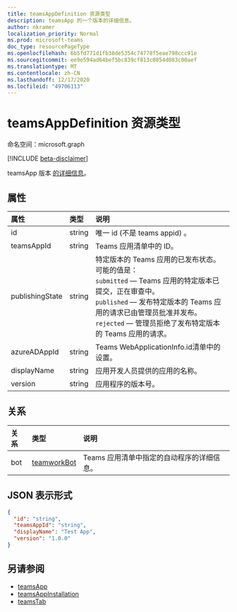 ```yaml
---
title: teamsAppDefinition 资源类型
description: teamsApp 的一个版本的详细信息。
author: nkramer
localization_priority: Normal
ms.prod: microsoft-teams
doc_type: resourcePageType
ms.openlocfilehash: 6b5fd771d1fb38de5354c74778f5eae798ccc91e
ms.sourcegitcommit: ee9e594ad64bef5bc839cf813c0854d083c00aef
ms.translationtype: MT
ms.contentlocale: zh-CN
ms.lasthandoff: 12/17/2020
ms.locfileid: "49706113"
---
```

# <a name="teamsappdefinition-resource-type"></a>teamsAppDefinition 资源类型

命名空间：microsoft.graph

[!INCLUDE [beta-disclaimer](../../includes/beta-disclaimer.md)]

teamsApp 版本 [的详细信息](teamsapp.md)。

## <a name="properties"></a>属性

| 属性            | 类型     | 说明 |
|:------------------- |:-------- |:----------- |
| id                  | string   | 唯一 id (不是 teams appid) 。 |
| teamsAppId          | string   | Teams 应用清单中的 ID。 |
| publishingState| string|特定版本的 Teams 应用的已发布状态。 可能的值是：</br>`submitted` — Teams 应用的特定版本已提交，正在审查中。 </br>`published`  — 发布特定版本的 Teams 应用的请求已由管理员批准并发布。 </br> `rejected` — 管理员拒绝了发布特定版本的 Teams 应用的请求。 |
| azureADAppId        | string   | Teams WebApplicationInfo.id清单中的设置。 |
| displayName         | string   | 应用开发人员提供的应用的名称。 |
| version             | string   | 应用程序的版本号。 |

## <a name="relationships"></a>关系

| 关系 | 类型   | 说明 |
|:---------------|:--------|:----------|
|bot|[teamworkBot](teamworkbot.md) | Teams 应用清单中指定的自动程序的详细信息。 |

## <a name="json-representation"></a>JSON 表示形式

<!-- {
  "blockType": "resource",
  "@odata.type": "microsoft.graph.teamsAppDefinition",
  "baseType": "microsoft.graph.entity"
}-->

```json
{
  "id": "string",
  "teamsAppId": "string",
  "displayName": "Test App",
  "version": "1.0.0"
}
```

## <a name="see-also"></a>另请参阅

- [teamsApp](teamsapp.md)
- [teamsAppInstallation](teamsappinstallation.md)
- [teamsTab](../resources/teamstab.md)

<!-- uuid: 8fcb5dbc-d5aa-4681-8e31-b001d5168d79
2015-10-25 14:57:30 UTC -->
<!--
{
  "type": "#page.annotation",
  "description": "teamsApp resource",
  "keywords": "",
  "section": "documentation",
  "tocPath": "",
  "suppressions": []
}
-->


